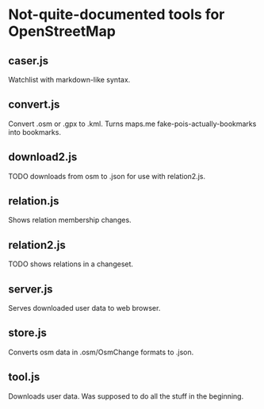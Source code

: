 # Not-quite-documented tools for OpenStreetMap

## caser.js

Watchlist with markdown-like syntax.

## convert.js

Convert .osm or .gpx to .kml. Turns maps.me fake-pois-actually-bookmarks into bookmarks.

## download2.js

TODO downloads from osm to .json for use with relation2.js.

## relation.js

Shows relation membership changes.

## relation2.js

TODO shows relations in a changeset.

## server.js

Serves downloaded user data to web browser.

## store.js

Converts osm data in .osm/OsmChange formats to .json.

## tool.js

Downloads user data.
Was supposed to do all the stuff in the beginning.
